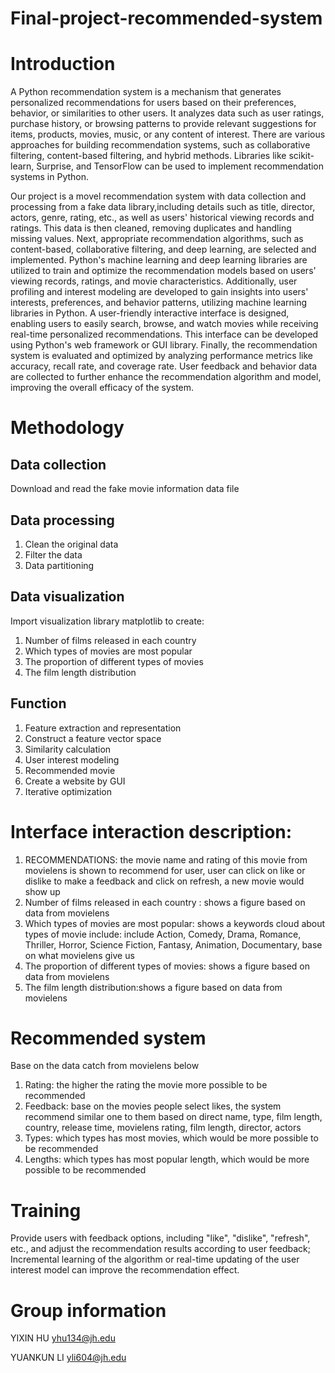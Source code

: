 # Final-project-recommended-system
# Introduction 
A Python recommendation system is a mechanism that generates personalized recommendations for users based on their preferences, behavior, or similarities to other users. It analyzes data such as user ratings, purchase history, or browsing patterns to provide relevant suggestions for items, products, movies, music, or any content of interest. There are various approaches for building recommendation systems, such as collaborative filtering, content-based filtering, and hybrid methods. Libraries like scikit-learn, Surprise, and TensorFlow can be used to implement recommendation systems in Python.

Our project is a movel recommendation system with data collection and processing from a fake data library,including details such as title, director, actors, genre, rating, etc., as well as users' historical viewing records and ratings. This data is then cleaned, removing duplicates and handling missing values. Next, appropriate recommendation algorithms, such as content-based, collaborative filtering, and deep learning, are selected and implemented. Python's machine learning and deep learning libraries are utilized to train and optimize the recommendation models based on users' viewing records, ratings, and movie characteristics. Additionally, user profiling and interest modeling are developed to gain insights into users' interests, preferences, and behavior patterns, utilizing machine learning libraries in Python. A user-friendly interactive interface is designed, enabling users to easily search, browse, and watch movies while receiving real-time personalized recommendations. This interface can be developed using Python's web framework or GUI library. Finally, the recommendation system is evaluated and optimized by analyzing performance metrics like accuracy, recall rate, and coverage rate. User feedback and behavior data are collected to further enhance the recommendation algorithm and model, improving the overall efficacy of the system. 

# Methodology
## Data collection
Download and read the fake movie information data file

## Data processing
1. Clean the original data
2. Filter the data
3. Data partitioning

## Data visualization
Import visualization library matplotlib to create:
1. Number of films released in each country
2. Which types of movies are most popular
3. The proportion of different types of movies
4. The film length distribution

## Function
1. Feature extraction and representation
2. Construct a feature vector space
3. Similarity calculation
4. User interest modeling
5. Recommended movie
6. Create a website by GUI
7. Iterative optimization

# Interface interaction description: 
1. RECOMMENDATIONS: the movie name and rating of this movie from movielens is shown to recommend for user, user can click on like or dislike to make a feedback and click on refresh, a new movie would show up
2. Number of films released in each country : shows a figure based on data from movielens
3. Which types of movies are most popular: shows a keywords cloud about types of movie include: include Action, Comedy, Drama, Romance, Thriller, Horror, Science Fiction, Fantasy, Animation, Documentary, base on what movielens give us
4. The proportion of different types of movies: shows a figure based on data from movielens
5. The film length distribution:shows a figure based on data from movielens

# Recommended system
Base on the data catch from movielens below
1. Rating: the higher the rating the movie more possible to be recommended
2. Feedback: base on the movies people select likes, the system recommend similar one to them based on direct name, type, film length, country, release time, movielens rating, film length, director, actors
3. Types: which types has most movies, which would be more possible to be recommended
4. Lengths: which types has most popular length, which would be more possible to be recommended

# Training
Provide users with feedback options, including "like", "dislike", "refresh", etc., and adjust the recommendation results according to user feedback; Incremental learning of the algorithm or real-time updating of the user interest model can improve the recommendation effect.

# Group information
YIXIN HU
yhu134@jh.edu

YUANKUN LI
yli604@jh.edu
